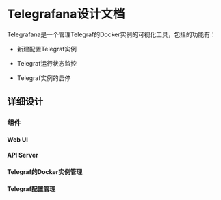 # Telegrafana设计文档

Telegrafana是一个管理Telegraf的Docker实例的可视化工具，包括的功能有：

+ 新建配置Telegraf实例

+ Telegraf运行状态监控

+ Telegraf实例的启停

## 详细设计

### 组件

#### Web UI

#### API Server

#### Telegraf的Docker实例管理

#### Telegraf配置管理